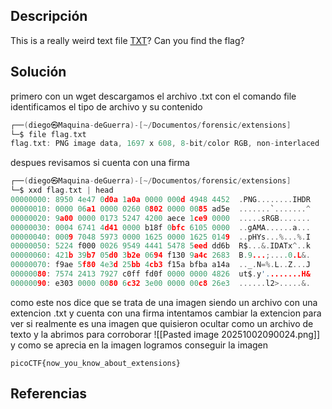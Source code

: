 ## Descripción
This is a really weird text file [TXT](https://jupiter.challenges.picoctf.org/static/e7e5d188621ee705ceeb0452525412ef/flag.txt)? Can you find the flag?
## Solución
primero con un wget descargamos el archivo .txt con el comando file identificamos el tipo de archivo y su contenido
```c
┌──(diego㉿Maquina-deGuerra)-[~/Documentos/forensic/extensions]
└─$ file flag.txt                                                           
flag.txt: PNG image data, 1697 x 608, 8-bit/color RGB, non-interlaced

```
despues revisamos si cuenta con una firma
```c
┌──(diego㉿Maquina-deGuerra)-[~/Documentos/forensic/extensions]
└─$ xxd flag.txt | head
00000000: 8950 4e47 0d0a 1a0a 0000 000d 4948 4452  .PNG........IHDR
00000010: 0000 06a1 0000 0260 0802 0000 0085 ad5e  .......`.......^
00000020: 9a00 0000 0173 5247 4200 aece 1ce9 0000  .....sRGB.......
00000030: 0004 6741 4d41 0000 b18f 0bfc 6105 0000  ..gAMA......a...
00000040: 0009 7048 5973 0000 1625 0000 1625 0149  ..pHYs...%...%.I
00000050: 5224 f000 0026 9549 4441 5478 5eed dd6b  R$...&.IDATx^..k
00000060: 421b 39b7 05d0 3b2e 0694 f130 9a4c 2683  B.9...;....0.L&.
00000070: f9ae 5f80 4e3d 25bb 4cb3 f15a bfba a14a  .._.N=%.L..Z...J
00000080: 7574 2413 7927 c0ff fd0f 0000 0000 4826  ut$.y'........H&
00000090: e303 0000 0080 6c32 3e00 0000 00c8 26e3  ......l2>.....&.

```
como este nos dice que se trata de una imagen siendo un archivo con una extencion .txt y cuenta con una firma intentamos cambiar la extencion para ver si realmente es una imagen que quisieron ocultar como un archivo de texto y la abrimos para corroborar
![[Pasted image 20251002090024.png]]
y como se aprecia en la imagen logramos conseguir la imagen
```
picoCTF{now_you_know_about_extensions}
```
## Referencias